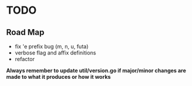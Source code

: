 # TODO

## Road Map

- fix 'e prefix bug (m, n, u, futa)
- verbose flag and affix definitions
- refactor

**Always remember to update util/version.go if major/minor changes are made to what it produces or how it works**
